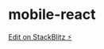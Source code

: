 # mobile-react

[Edit on StackBlitz ⚡️](https://stackblitz.com/edit/nativescript-stackblitz-templates-e7fkks)